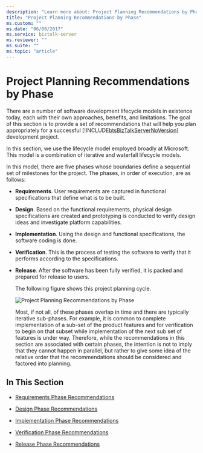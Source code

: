 ```yaml
---
description: "Learn more about: Project Planning Recommendations by Phase"
title: "Project Planning Recommendations by Phase"
ms.custom: ""
ms.date: "06/08/2017"
ms.service: biztalk-server
ms.reviewer: ""
ms.suite: ""
ms.topic: "article"
---
```

# Project Planning Recommendations by Phase
There are a number of software development lifecycle models in existence today, each with their own approaches, benefits, and limitations. The goal of this section is to provide a set of recommendations that will help you plan appropriately for a successful [!INCLUDE[btsBizTalkServerNoVersion](../includes/btsbiztalkservernoversion-md.md)] development project.  
  
 In this section, we use the lifecycle model employed broadly at Microsoft. This model is a combination of iterative and waterfall lifecycle models.  
  
 In this model, there are five phases whose boundaries define a sequential set of milestones for the project. The phases, in order of execution, are as follows:  
  
- **Requirements**. User requirements are captured in functional specifications that define what is to be built.  
  
- **Design**. Based on the functional requirements, physical design specifications are created and prototyping is conducted to verify design ideas and investigate platform capabilities.  
  
- **Implementation**. Using the design and functional specifications, the software coding is done.  
  
- **Verification**. This is the process of testing the software to verify that it performs according to the specifications.  
  
- **Release**. After the software has been fully verified, it is packed and prepared for release to users.  
  
  The following figure shows this project planning cycle.  
  
  ![Project Planning Recommendations by Phase](../core/media/planningbyphase.gif "PlanningByPhase")  
  
  Most, if not all, of these phases overlap in time and there are typically iterative sub-phases. For example, it is common to complete implementation of a sub-set of the product features and for verification to begin on that subset while implementation of the next sub set of features is under way. Therefore, while the recommendations in this section are associated with certain phases, the intention is not to imply that they cannot happen in parallel, but rather to give some idea of the relative order that the recommendations should be considered and factored into planning.  
  
## In This Section  
  
-   [Requirements Phase Recommendations](../core/requirements-phase-recommendations.md)  
  
-   [Design Phase Recommendations](../core/design-phase-recommendations.md)  
  
-   [Implementation Phase Recommendations](../core/implementation-phase-recommendations.md)  
  
-   [Verification Phase Recommendations](../core/verification-phase-recommendations.md)  
  
-   [Release Phase Recommendations](../core/release-phase-recommendations.md)
